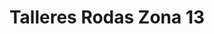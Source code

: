 ---
title: "Talleres Rodas Zona 13"
url: /ciudad-de-guatemala/talleres-rodas-zona-13/
shop: reparación de automóviles
---
